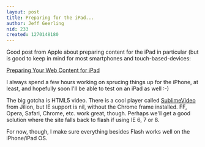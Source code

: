 ```yaml
---
layout: post
title: Preparing for the iPad...
author: Jeff Geerling
nid: 233
created: 1270148180
---
```

<p>
	Good post from Apple about preparing content for the iPad in particular (but is good to keep in mind for most smartphones and touch-based-devices:</p>
<p>
	<a href="http://developer.apple.com/safari/library/technotes/tn2010/tn2262.html">Preparing Your Web Content for iPad</a></p>
<p>
	I always spend a few hours working on sprucing things up for the iPhone, at least, and hopefully soon I&#39;ll be able to test on an iPad as well :-)</p>
<p>
	The big gotcha is HTML5 video. There is a cool player called <a href="http://jilion.com/sublime/video">SublimeVideo</a> from Jilion, but IE support is nil, without the Chrome frame installed. FF, Opera, Safari, Chrome, etc. work great, though. Perhaps we&#39;ll get a good solution where the site falls back to flash if using IE 6, 7 or 8.</p>
<p>
	For now, though, I make sure everything besides Flash works well on the iPhone/iPad OS.</p>
